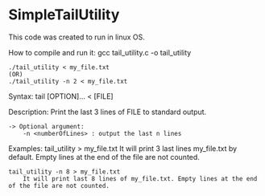 # SimpleTailUtility

This code was created to run in linux OS.

How to compile and run it:
	gcc tail_utility.c -o tail_utility

	./tail_utility < my_file.txt
	(OR)
	./tail_utility -n 2 < my_file.txt




Syntax:
	tail [OPTION]... < [FILE]

Description:
	Print the last 3 lines of FILE to standard output.

	-> Optional argument:
		-n <numberOfLines> : output the last n lines

Examples:
	tail_utility > my_file.txt 
		It will print 3 last lines my_file.txt by default. Empty lines at the end of the file are not counted.

	tail_utility -n 8 > my_file.txt
		It will print last 8 lines of my_file.txt. Empty lines at the end of the file are not counted.

